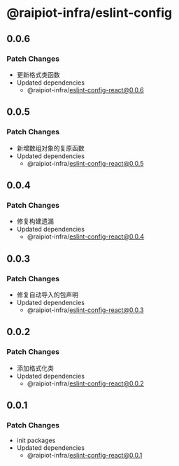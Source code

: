 # @raipiot-infra/eslint-config

## 0.0.6

### Patch Changes

- 更新格式类函数
- Updated dependencies
  - @raipiot-infra/eslint-config-react@0.0.6

## 0.0.5

### Patch Changes

- 新增数组对象的复原函数
- Updated dependencies
  - @raipiot-infra/eslint-config-react@0.0.5

## 0.0.4

### Patch Changes

- 修复构建遗漏
- Updated dependencies
  - @raipiot-infra/eslint-config-react@0.0.4

## 0.0.3

### Patch Changes

- 修复自动导入的包声明
- Updated dependencies
  - @raipiot-infra/eslint-config-react@0.0.3

## 0.0.2

### Patch Changes

- 添加格式化类
- Updated dependencies
  - @raipiot-infra/eslint-config-react@0.0.2

## 0.0.1

### Patch Changes

- init packages
- Updated dependencies
  - @raipiot-infra/eslint-config-react@0.0.1
